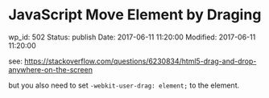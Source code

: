 # JavaScript Move Element by Draging


wp_id: 502
Status: publish
Date: 2017-06-11 11:20:00
Modified: 2017-06-11 11:20:00


see: https://stackoverflow.com/questions/6230834/html5-drag-and-drop-anywhere-on-the-screen

but you also need to set `-webkit-user-drag: element;` to the element.